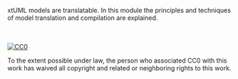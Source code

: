 xtUML models are translatable.  In this module the principles and techniques of model translation and compilation are explained.

<div class="macro-embedly" contenteditable="false" data-url="https://www.youtube.com/watch?v=HzuymeJIwiU">
<div> </div>
</div>


<br><br>
[![CC0](http://i.creativecommons.org/p/zero/1.0/88x31.png) ](http://creativecommons.org/publicdomain/zero/1.0/)

To the extent possible under law, <span>the person who associated CC0</span> with this work has waived all copyright and related or neighboring rights to this work.
